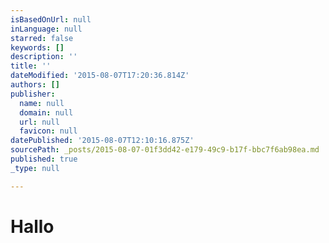 ```yaml
---
isBasedOnUrl: null
inLanguage: null
starred: false
keywords: []
description: ''
title: ''
dateModified: '2015-08-07T17:20:36.814Z'
authors: []
publisher:
  name: null
  domain: null
  url: null
  favicon: null
datePublished: '2015-08-07T12:10:16.875Z'
sourcePath: _posts/2015-08-07-01f3dd42-e179-49c9-b17f-bbc7f6ab98ea.md
published: true
_type: null

---
```

# Hallo